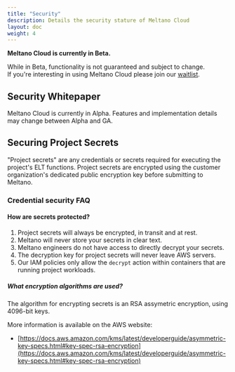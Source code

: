 ```yaml
---
title: "Security"
description: Details the security stature of Meltano Cloud
layout: doc
weight: 4
---
```

<div class="notification is-info">
  <p><strong>Meltano Cloud is currently in Beta.</strong></p>
  <p>While in Beta, functionality is not guaranteed and subject to change. <br> If you're interesting in using Meltano Cloud please join our <a href="https://meltano.com/cloud/">waitlist</a>.</p>
</div>

## Security Whitepaper

<div class="notification is-info">
  <p>Meltano Cloud is currently in Alpha. Features and implementation details may change between Alpha and GA.</p>
</div>

## Securing Project Secrets

"Project secrets" are any credentials or secrets required for executing the project's ELT functions. Project secrets are encrypted using the customer organization's dedicated public encryption key before submitting to Meltano.

### Credential security FAQ

#### How are secrets protected?

1. Project secrets will always be encrypted, in transit and at rest.
1. Meltano will never store your secrets in clear text.
1. Meltano engineers do not have access to directly decrypt your secrets.
1. The decryption key for project secrets will never leave AWS servers.
1. Our IAM policies only allow the `decrypt` action within containers that are running project workloads.

##### What encryption algorithms are used?

The algorithm for encrypting secrets is an RSA assymetric encryption, using 4096-bit keys.

More information is available on the AWS website:

- [https://docs.aws.amazon.com/kms/latest/developerguide/asymmetric-key-specs.html#key-spec-rsa-encryption](https://docs.aws.amazon.com/kms/latest/developerguide/asymmetric-key-specs.html#key-spec-rsa-encryption)

